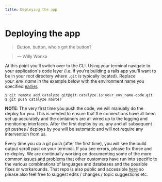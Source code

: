 ```yaml
---
title: Deploying the app
---
```


# Deploying the app

> Button, button, who's got the button?

> — Willy Wonka


At this point you'll switch over to the CLI. Using your terminal navigate to your application's code layer (i.e. if you're building a rails app you'll want to be in your root directory where `.git` is typically located). Replace *your_env_name* in the example below with the environment name you specified [earlier](//resources.catalyze.io/paas/getting-started/deploying-your-first-app/environment-name/).

```
$ git remote add catalyze git@git.catalyze.io:your_env_name-code.git
$ git push catalyze master
```

**NOTE**: The very first time you push the code, we will manually do the deploy for you. This is needed to ensure that the connections have all been set up accurately and the containers are all wired up to the logging and monitoring interfaces. After the first deploy by us, any and all subsequent git pushes / deploys by you will be automatic and will not require any intervention from us.

Every time you do a git push (after the first time), you will see the build output scroll past on your terminal. If you see errors, please fix those and re-deploy. We are continually working on documenting some of the more common [issues and problems](https://resources.catalyze.io/paas/paas-faq/) that other customers have run into specific to the various combinations of languages and databases and the possible fixes or workarounds. That repo is also public and accessible [here](https://github.com/catalyzeio/paas-faq) so please also feel free to suggest edits / changes / topic suggestions etc.

